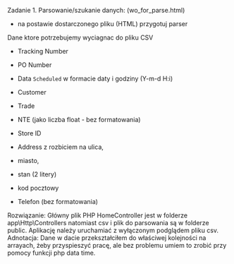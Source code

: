 Zadanie 1. Parsowanie/szukanie danych: (wo_for_parse.html)
- na postawie dostarczonego pliku (HTML) przygotuj parser

Dane ktore potrzebujemy wyciagnac do pliku CSV

- Tracking Number

- PO Number

- Data `Scheduled` w formacie daty i godziny (Y-m-d H:i)

- Customer

- Trade

- NTE (jako liczba float - bez formatowania)

- Store ID

- Address z rozbiciem na ulica,

- miasto,

- stan (2 litery)

- kod pocztowy

- Telefon (bez formatowania)


Rozwiązanie: Główny plik PHP HomeController jest w folderze app\Http\Controllers natomiast csv i plik do parsowania są w folderze public. Aplikację należy uruchamiać z wyłączonym podglądem pliku csv.
Adnotacja: Dane w dacie przekształciłem do właściwej kolejności na arrayach, żeby przyspieszyć pracę, ale bez problemu umiem to zrobić przy pomocy funkcji php data time. 
